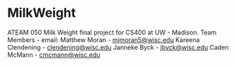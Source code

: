 # MilkWeight
ATEAM 050 Milk Weight final project for CS400 at UW - Madison.
Team Members - email:
Matthew Moran - mjmoran5@wisc.edu
Kareena Clendening - clendening@wisc.edu
Janneke Byck - jbyck@wisc.edu
Caden McMann - cmcmann@wisc.edu

